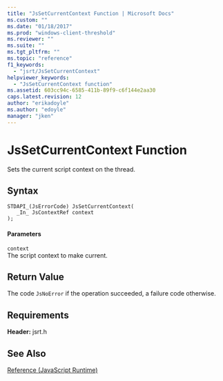 ```yaml
---
title: "JsSetCurrentContext Function | Microsoft Docs"
ms.custom: ""
ms.date: "01/18/2017"
ms.prod: "windows-client-threshold"
ms.reviewer: ""
ms.suite: ""
ms.tgt_pltfrm: ""
ms.topic: "reference"
f1_keywords: 
  - "jsrt/JsSetCurrentContext"
helpviewer_keywords: 
  - "JsSetCurrentContext function"
ms.assetid: 603cc94c-6585-411b-89f9-c6f144e2aa30
caps.latest.revision: 12
author: "erikadoyle"
ms.author: "edoyle"
manager: "jken"
---
```

# JsSetCurrentContext Function
Sets the current script context on the thread.  
  
## Syntax  
  
```  
STDAPI_(JsErrorCode) JsSetCurrentContext(  
   _In_ JsContextRef context  
);  
```  
  
#### Parameters  
 `context`  
 The script context to make current.  
  
## Return Value  
 The code `JsNoError` if the operation succeeded, a failure code otherwise.  
  
## Requirements  
 **Header:** jsrt.h  
  
## See Also  
 [Reference (JavaScript Runtime)](../chakra-hosting/reference-javascript-runtime.md)